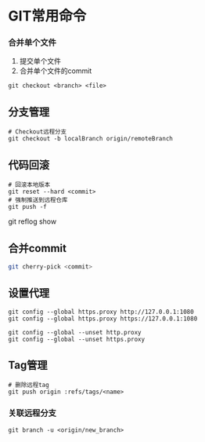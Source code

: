 # GIT常用命令
### 合并单个文件
1. 提交单个文件
2. 合并单个文件的commit

```shell
git checkout <branch> <file>
```

## 分支管理
```shel
# Checkout远程分支
git checkout -b localBranch origin/remoteBranch
```

## 代码回滚
```shell
# 回滚本地版本
git reset --hard <commit>
# 强制推送到远程仓库
git push -f
```

git reflog show <branch name>

## 合并commit
```sh
git cherry-pick <commit>
```

## 设置代理
```shell
git config --global https.proxy http://127.0.0.1:1080
git config --global https.proxy https://127.0.0.1:1080

git config --global --unset http.proxy
git config --global --unset https.proxy
```

## Tag管理
```shell
# 删除远程tag
git push origin :refs/tags/<name>
```

### 关联远程分支

```shell
git branch -u <origin/new_branch>
```

